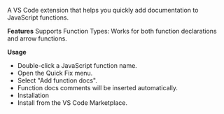 A VS Code extension that helps you quickly add documentation to JavaScript functions.

**Features**
Supports Function Types: Works for both function declarations and arrow functions.

**Usage**
- Double-click a JavaScript function name.
- Open the Quick Fix menu.
- Select "Add function docs".
- Function docs comments will be inserted automatically.
- Installation
- Install from the VS Code Marketplace.


